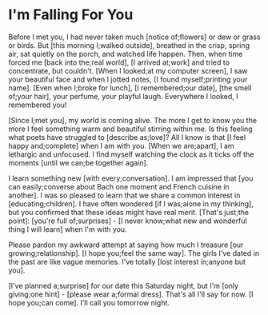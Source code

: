 # I'm Falling For You

Before I met you, I had never taken much [notice of;flowers] or dew or grass or birds. But [this morning I;walked outside], breathed in the crisp, spring air, sat quietly on the porch, and watched life happen. Then, when time forced me [back into the;real world], [I arrived at;work] and tried to concentrate, but couldn't. [When I looked;at my computer screen], I saw your beautiful face and when I jotted notes, [I found myself;printing your name]. [Even when I;broke for lunch], [I remembered;our date], [the smell of;your hair], your perfume, your playful laugh. Everywhere I looked, I remembered you!

[Since I;met you], my world is coming alive. The more I get to know you the more I feel something warm and beautiful stirring within me. Is this feeling what poets have struggled to [describe as;love]? All I know is that [I feel happy and;complete] when I am with you. [When we are;apart], I am lethargic and unfocused. I find myself watching the clock as it ticks off the moments [until we can;be together again].

I learn something new [with every;conversation]. I am impressed that [you can easily;converse about Bach one moment and French cuisine in another]. I was so pleased to learn that we share a common interest in [educating;children]. I have often wondered [if I was;alone in my thinking], but you confirmed that these ideas might have real merit. [That's just;the point]: [you're full of;surprises] - [I never know;what new and wonderful thing I will learn] when I'm with you.

Please pardon my awkward attempt at saying how much I treasure [our growing;relationship]. [I hope you;feel the same way]. The girls I've dated in the past are like vague memories. I've totally [lost interest in;anyone but you].

[I've planned a;surprise] for our date this Saturday night, but I'm [only giving;one hint] - [please wear a;formal dress]. That's all I'll say for now. [I hope you;can come]. I'll call you tomorrow night.

